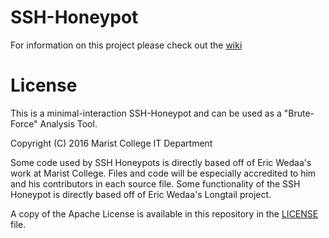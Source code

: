 # SSH-Honeypot
For information on this project please check out the [wiki](https://github.com/marist-projects/ssh-honeypot/wiki)


# License
This is a minimal-interaction SSH-Honeypot and can be used as a "Brute-Force" Analysis Tool.

Copyright (C) 2016 Marist College IT Department

Some code used by SSH Honeypots is directly based off of Eric Wedaa's work at Marist College.
Files and code will be especially accredited to him and his contributors in each 
source file. Some functionality of the SSH Honeypot is directly based off of Eric Wedaa's
Longtail project. 

A copy of the Apache License is available in this repository in the [LICENSE](LICENSE) file.